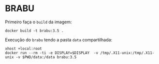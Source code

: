 
# BRABU

Primeiro faça o `build` da imagem:
```
docker build -t brabu:3.5 .
```

Execução do `brabu` tendo a pasta `data` compartilhada:
```
xhost +local:root
docker run --rm -ti -e DISPLAY=$DISPLAY  -v /tmp/.X11-unix:/tmp/.X11-unix -v $PWD/data:/data brabu:3.5
```

